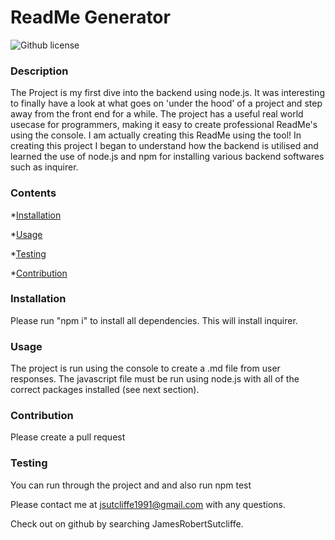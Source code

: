 # ReadMe Generator
  ![Github license](https://img.shields.io/badge/license-MIT-blue.svg)

### Description

The Project is my first dive into the backend using node.js. It was interesting to finally have a look at what goes on 'under the hood' of a project and step away from the front end for a while. The project has a useful real world usecase for programmers, making it easy to create professional ReadMe's using the console. I am actually creating this ReadMe using the tool! In creating this project I began to understand how the backend is utilised and learned the use of node.js and npm for installing various backend softwares such as inquirer.

### Contents

*[Installation](#installation)

*[Usage](#usage)

*[Testing](#testing)

*[Contribution](#contribution)

### Installation

Please run "npm i" to install all dependencies. This will install inquirer.

### Usage

The project is run using the console to create a .md file from user responses. The javascript file must be run using node.js with all of the correct packages installed (see next section).

### Contribution

Please create a pull request

### Testing

You can run through the project and and also run  npm test 

Please contact me at jsutcliffe1991@gmail.com with any questions.

Check out on github by searching JamesRobertSutcliffe.